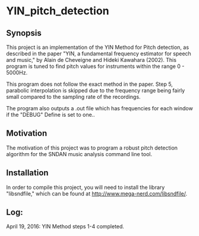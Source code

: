# YIN_pitch_detection

## Synopsis

This project is an implementation of the YIN Method for Pitch detection, as described in the paper "YIN, a fundamental frequency estimator for speech and music," by Alain de Cheveigne and Hideki Kawahara (2002). This program is tuned to find pitch values for instruments within the range 0 - 5000Hz.

This program does not follow the exact method in the paper. Step 5, parabolic interpolation is skipped due to the frequency range being fairly small compared to the sampling rate of the recordings.

The program also outputs a .out file which has frequencies for each window if the "DEBUG" Define is set to one..

## Motivation

The motivation of this project was to program a robust pitch detection algorithm for the SNDAN music analysis command line tool.

## Installation

In order to compile this project, you will need to install the library "libsndfile," which can be found at http://www.mega-nerd.com/libsndfile/.

## Log:
April 19, 2016: YIN Method steps 1-4 completed.
